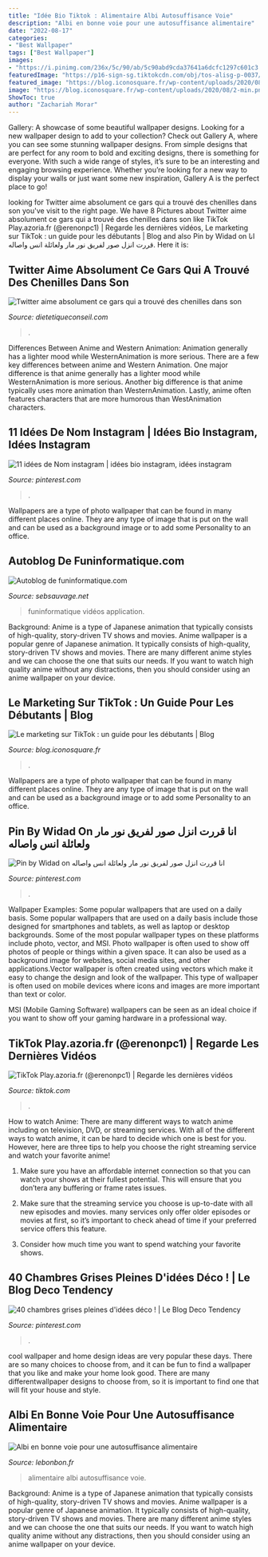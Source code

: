 ```yaml
---
title: "Idée Bio Tiktok : Alimentaire Albi Autosuffisance Voie"
description: "Albi en bonne voie pour une autosuffisance alimentaire"
date: "2022-08-17"
categories:
- "Best Wallpaper"
tags: ["Best Wallpaper"]
images:
- "https://i.pinimg.com/236x/5c/90/ab/5c90abd9cda37641a6dcfc1297c601c3.jpg"
featuredImage: "https://p16-sign-sg.tiktokcdn.com/obj/tos-alisg-p-0037/463f523d67ff4eca92f2742100b943d3?x-expires=1663005600&amp;x-signature=FgWj6%2FYKeb3Pw%2BD%2F46rP6aXWpKQ%3D"
featured_image: "https://blog.iconosquare.fr/wp-content/uploads/2020/08/2-min.png"
image: "https://blog.iconosquare.fr/wp-content/uploads/2020/08/2-min.png"
ShowToc: true
author: "Zachariah Morar"
---
```



Gallery: A showcase of some beautiful wallpaper designs.
Looking for a new wallpaper design to add to your collection? Check out Gallery A, where you can see some stunning wallpaper designs. From simple designs that are perfect for any room to bold and exciting designs, there is something for everyone. With such a wide range of styles, it’s sure to be an interesting and engaging browsing experience. Whether you’re looking for a new way to display your walls or just want some new inspiration, Gallery A is the perfect place to go!
		
		
		
		
		
		
		
	

		
looking for Twitter aime absolument ce gars qui a trouvé des chenilles dans son you've visit to the right page. We have 8 Pictures about Twitter aime absolument ce gars qui a trouvé des chenilles dans son like TikTok Play.azoria.fr (@erenonpc1) | Regarde les dernières vidéos, Le marketing sur TikTok : un guide pour les débutants | Blog and also Pin by Widad on انا قررت انزل صور لفريق نور مار ولعائلة انس واصاله. Here it is:
		
    
## Twitter Aime Absolument Ce Gars Qui A Trouvé Des Chenilles Dans Son

<img loading=lazy src="https://s.yimg.com/ny/api/res/1.2/zLaV8dOC9F0F8jsH7tkd3Q--/YXBwaWQ9aGlnaGxhbmRlcjt3PTk2MDtoPTQ4MA--/https://s.yimg.com/uu/api/res/1.2/PS2m03Cyjd0UZgmXepxw9A--~B/aD03MjA7dz0xNDQwO3NtPTE7YXBwaWQ9eXRhY2h5b24-/https://media.zenfs.com/en/delish_597/bac42e0eac96b0d6413197b3bbe2c219" onerror="this.onerror=null;this.src='https://tse3.mm.bing.net/th?id=OIP.Gff0-d74NBXmTuv1DKM0nAHaDt&amp;pid=15.1';" alt="Twitter aime absolument ce gars qui a trouvé des chenilles dans son">

_Source: dietetiqueconseil.com_

>. 

	

Differences Between Anime and Western Animation: Animation generally has a lighter mood while WesternAnimation is more serious.
There are a few key differences between anime and Western Animation. One major difference is that anime generally has a lighter mood while WesternAnimation is more serious. Another big difference is that anime typically uses more animation than WesternAnimation. Lastly, anime often features characters that are more humorous than WestAnimation characters.

    
## 11 Idées De Nom Instagram | Idées Bio Instagram, Idées Instagram

<img loading=lazy src="https://i.pinimg.com/236x/5c/90/ab/5c90abd9cda37641a6dcfc1297c601c3.jpg" onerror="this.onerror=null;this.src='https://tse2.mm.bing.net/th?id=OIP.VECBFCgNvMycgRGdQ7ao6gAAAA&amp;pid=15.1';" alt="11 idées de Nom instagram | idées bio instagram, idées instagram">

_Source: pinterest.com_

>. 

	



Wallpapers are a type of photo wallpaper that can be found in many different places online. They are any type of image that is put on the wall and can be used as a background image or to add some Personality to an office.

    
## Autoblog De Funinformatique.com

<img loading=lazy src="https://sebsauvage.net/streisand.me/funinformatique.com/?m=https://www.funinformatique.com/wp-content/uploads/2020/08/accueil-tiktok-253x450.jpeg" onerror="this.onerror=null;this.src='https://tse1.mm.bing.net/th?id=OIP.FTmBJqf274EqM4cfBjkWhwAAAA&amp;pid=15.1';" alt="Autoblog de funinformatique.com">

_Source: sebsauvage.net_

>funinformatique vidéos application. 

	

Background: Anime is a type of Japanese animation that typically consists of high-quality, story-driven TV shows and movies.
Anime wallpaper is a popular genre of Japanese animation. It typically consists of high-quality, story-driven TV shows and movies. There are many different anime styles and we can choose the one that suits our needs. If you want to watch high quality anime without any distractions, then you should consider using an anime wallpaper on your device.

    
## Le Marketing Sur TikTok : Un Guide Pour Les Débutants | Blog

<img loading=lazy src="https://blog.iconosquare.fr/wp-content/uploads/2020/08/2-min.png" onerror="this.onerror=null;this.src='https://tse1.mm.bing.net/th?id=OIP.ShEu2ECHh3rn9cwsA7t7xQHaDt&amp;pid=15.1';" alt="Le marketing sur TikTok : un guide pour les débutants | Blog">

_Source: blog.iconosquare.fr_

>. 

	



Wallpapers are a type of photo wallpaper that can be found in many different places online. They are any type of image that is put on the wall and can be used as a background image or to add some Personality to an office.

    
## Pin By Widad On انا قررت انزل صور لفريق نور مار ولعائلة انس واصاله

<img loading=lazy src="https://i.pinimg.com/originals/d0/d3/71/d0d371a53118749f78b4f3dae4e50ee8.jpg" onerror="this.onerror=null;this.src='https://tse3.mm.bing.net/th?id=OIP.vhldq9QkFfdJqKS4KLOTrgHaHa&amp;pid=15.1';" alt="Pin by Widad on انا قررت انزل صور لفريق نور مار ولعائلة انس واصاله">

_Source: pinterest.com_

>. 

	

Wallpaper Examples: Some popular wallpapers that are used on a daily basis.
Some popular wallpapers that are used on a daily basis include those designed for smartphones and tablets, as well as laptop or desktop backgrounds. Some of the most popular wallpaper types on these platforms include photo, vector, and MSI. 
Photo wallpaper is often used to show off photos of people or things within a given space. It can also be used as a background image for websites, social media sites, and other applications.Vector wallpaper is often created using vectors which make it easy to change the design and look of the wallpaper. This type of wallpaper is often used on mobile devices where icons and images are more important than text or color. 

MSI (Mobile Gaming Software) wallpapers can be seen as an ideal choice if you want to show off your gaming hardware in a professional way.

    
## TikTok Play.azoria.fr (@erenonpc1) | Regarde Les Dernières Vidéos

<img loading=lazy src="https://p16-sign-sg.tiktokcdn.com/obj/tos-alisg-p-0037/463f523d67ff4eca92f2742100b943d3?x-expires=1663005600&amp;x-signature=FgWj6%2FYKeb3Pw%2BD%2F46rP6aXWpKQ%3D" onerror="this.onerror=null;this.src='https://tse1.mm.bing.net/th?id=OIP.5CqIpjjWVvu-1ItdyGdnmwHaNE&amp;pid=15.1';" alt="TikTok Play.azoria.fr (@erenonpc1) | Regarde les dernières vidéos">

_Source: tiktok.com_

>. 

	

How to watch Anime: There are many different ways to watch anime including on television, DVD, or streaming services.
With all of the different ways to watch anime, it can be hard to decide which one is best for you. However, here are three tips to help you choose the right streaming service and watch your favorite anime!
1. Make sure you have an affordable internet connection so that you can watch your shows at their fullest potential. This will ensure that you don’tera any buffering or frame rates issues.

2. Make sure that the streaming service you choose is up-to-date with all new episodes and movies. many services only offer older episodes or movies at first, so it’s important to check ahead of time if your preferred service offers this feature.

3. Consider how much time you want to spend watching your favorite shows.

    
## 40 Chambres Grises Pleines D&#039;idées Déco ! | Le Blog Deco Tendency

<img loading=lazy src="https://i.pinimg.com/originals/bc/f6/9c/bcf69c58df3410515b5501064565ddfa.jpg" onerror="this.onerror=null;this.src='https://tse4.mm.bing.net/th?id=OIP.Ba-TO_IdisT3noQFQ68BYAHaJQ&amp;pid=15.1';" alt="40 chambres grises pleines d&#039;idées déco ! | Le Blog Deco Tendency">

_Source: pinterest.com_

>. 

	

cool wallpaper and home design ideas are very popular these days. There are so many choices to choose from, and it can be fun to find a wallpaper that you like and make your home look good. There are many differentwallpaper designs to choose from, so it is important to find one that will fit your house and style.

    
## Albi En Bonne Voie Pour Une Autosuffisance Alimentaire

<img loading=lazy src="https://uploads.lebonbon.fr/source/2019/january/1hqgq8j5jz_2_675.jpg" onerror="this.onerror=null;this.src='https://tse1.mm.bing.net/th?id=OIP.Ke6Ucm0UgXXSh5n-yBJ_YAHaEK&amp;pid=15.1';" alt="Albi en bonne voie pour une autosuffisance alimentaire">

_Source: lebonbon.fr_

>alimentaire albi autosuffisance voie. 

	

Background: Anime is a type of Japanese animation that typically consists of high-quality, story-driven TV shows and movies.
Anime wallpaper is a popular genre of Japanese animation. It typically consists of high-quality, story-driven TV shows and movies. There are many different anime styles and we can choose the one that suits our needs. If you want to watch high quality anime without any distractions, then you should consider using an anime wallpaper on your device.

